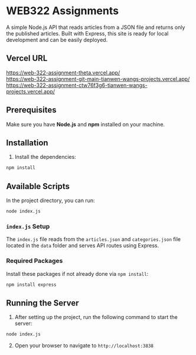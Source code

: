 # WEB322 Assignments

A simple Node.js API that reads articles from a JSON file and returns only the published articles. Built with Express, this site is ready for local development and can be easily deployed.

## Vercel URL

https://web-322-assignment-theta.vercel.app/  
https://web-322-assignment-git-main-tianwen-wangs-projects.vercel.app/  
https://web-322-assignment-ctw76f3g6-tianwen-wangs-projects.vercel.app/

## Prerequisites

Make sure you have **Node.js** and **npm** installed on your machine.

## Installation

1. Install the dependencies:

```bash
npm install
```

## Available Scripts

In the project directory, you can run:

```bash
node index.js
```

### `index.js` Setup

The `index.js` file reads from the `articles.json` and `categories.json` file located in the `data` folder and serves API routes using Express.

### Required Packages

Install these packages if not already done via `npm install`:

```bash
npm install express
```

## Running the Server

1. After setting up the project, run the following command to start the server:

```bash
node index.js
```

2. Open your browser to navigate to `http://localhost:3838`
